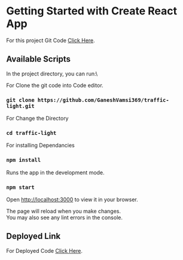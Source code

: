# Getting Started with Create React App

For this project Git Code   [Click Here](https://github.com/GaneshVamsi369/traffic-light.git).

## Available Scripts

In the project directory, you can run:\ 


For Clone the git code into Code editor.
### `git clone https://github.com/GaneshVamsi369/traffic-light.git`
For Change the Directory 
### `cd traffic-light`
For installing Dependancies
### `npm install`
Runs the app in the development mode.
### `npm start`

Open [http://localhost:3000](http://localhost:3000) to view it in your browser.

The page will reload when you make changes.\
You may also see any lint errors in the console.


## Deployed Link
For Deployed Code [Click Here](https://traffic-light-smoky.vercel.app/).
